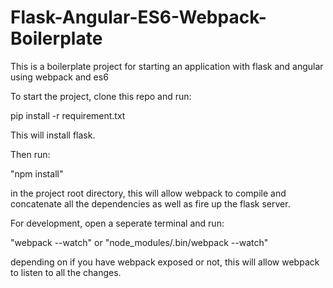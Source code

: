 # Flask-Angular-ES6-Webpack-Boilerplate
This is a boilerplate project for starting an application with flask and angular using webpack and es6

To start the project, clone this repo and run:

pip install -r requirement.txt

This will install flask.

Then run:

"npm install"

in the project root directory, this will allow webpack to compile and concatenate all the dependencies as well as fire up the flask server.

For development, open a seperate terminal and run:

 "webpack --watch" or "node_modules/.bin/webpack --watch"

depending on if you have webpack exposed or not, this will allow webpack to listen to all the changes.

